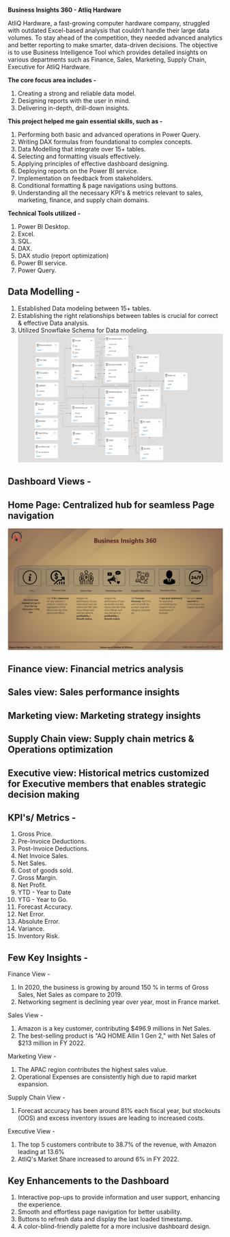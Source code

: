 **Business Insights 360 - Atliq Hardware**

AtliQ Hardware, a fast-growing computer hardware company, struggled with outdated Excel-based analysis that couldn’t handle their large data volumes. To stay ahead of the competition, they needed advanced analytics and better reporting to make smarter, data-driven decisions. The objective is to use Business Intelligence Tool which provides detailed insights on various departments such as Finance, Sales, Marketing, Supply Chain, Executive for AtliQ Hardware.

**The core focus area includes -**

1. Creating a strong and reliable data model.
2. Designing reports with the user in mind.
3. Delivering in-depth, drill-down insights.

**This project helped me gain essential skills, such as -**

1. Performing both basic and advanced operations in Power Query.
2. Writing DAX formulas from foundational to complex concepts.
3. Data Modelling that integrate over 15+ tables.
4. Selecting and formatting visuals effectively.
5. Applying principles of effective dashboard designing.
6. Deploying reports on the Power BI service.
7. Implementation on feedback from stakeholders.
8. Conditional formatting & page navigations using buttons.
9. Understanding all the necessary KPI's & metrics relevant to sales, marketing, finance, and supply chain domains.

**Technical Tools utilized -** 

1. Power BI Desktop.
2. Excel. 
3. SQL.
4. DAX. 
5. DAX studio (report optimization)
6. Power BI service.
7. Power Query.


## Data Modelling -

1. Established Data modeling between 15+ tables.
2. Establishing the right relationships between tables is crucial for correct & effective Data analysis.
3. Utilized Snowflake Schema for Data modeling.
  ![image alt](https://github.com/Shriimant/Power-BI-Business-Insights-360/blob/3247262274e83ecd55f6ffe76b5747ebb3053287/Project_Screenshot2_updated.png)

## Dashboard Views - 
## Home Page: Centralized hub for seamless Page navigation
![image alt](https://github.com/Shriimant/Power-BI-Business-Insights-360/blob/8af03cd2003c40fa7e57473d86cccf0ba87509c5/Home%20View.png)
## Finance view: Financial metrics analysis
## Sales view: Sales performance insights
## Marketing view: Marketing strategy insights
## Supply Chain view: Supply chain metrics & Operations optimization
## Executive view: Historical metrics customized for Executive members that enables strategic decision making
## KPI's/ Metrics -

1. Gross Price.
2. Pre-Invoice Deductions.
3. Post-Invoice Deductions.
4. Net Invoice Sales.
5. Net Sales.
6. Cost of goods sold.
7. Gross Margin.
8. Net Profit.
9. YTD - Year to Date
10. YTG - Year to Go.
11. Forecast Accuracy.
12. Net Error.
13. Absolute Error.
14. Variance.
15. Inventory Risk.


## Few Key Insights -

Finance View -

1. In 2020, the business is growing by around 150 % in terms of  Gross Sales, Net Sales as compare to 2019.
2. Networking segment is declining year over year, most in France market.
 
Sales View -

1. Amazon is a  key customer, contributing $496.9 millions in Net Sales.
2. The best-selling product is "AQ HOME Allin 1 Gen 2," with Net Sales of $213 million in FY 2022.

Marketing View -

1. The APAC region contributes the highest sales value.
2. Operational Expenses are consistently high due to rapid market expansion. 

Supply Chain View -

1. Forecast accuracy has been around 81% each fiscal year, but stockouts (OOS) and excess inventory issues are leading to increased costs.

Executive View -

1. The top 5 customers contribute to 38.7% of the revenue, with Amazon leading at 13.6%
2. AtliQ's Market Share increased to around 6% in FY 2022.


## Key Enhancements to the Dashboard

1. Interactive pop-ups to provide information and user support, enhancing the experience.
2. Smooth and effortless page navigation for better usability.
3. Buttons to refresh data and display the last loaded timestamp.
4. A color-blind-friendly palette for a more inclusive dashboard design.
